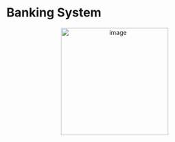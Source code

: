 # Banking System

<p align="center">
<img align="center" width="250" alt="image" src="https://user-images.githubusercontent.com/46415136/195900095-36a4f6aa-8f56-421a-a4eb-ee3c89f4171e.png">
</p>
